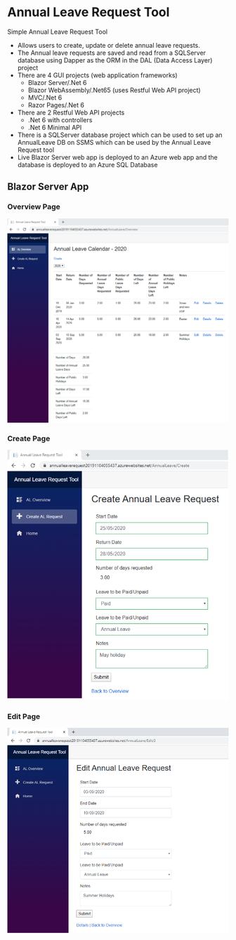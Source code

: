 # Annual Leave Request Tool
Simple Annual Leave Request Tool

* Allows users to create, update or delete annual leave requests.  
* The Annual leave requests are saved and read from a SQLServer database using Dapper as the ORM in the DAL (Data Access Layer) project  
* There are 4 GUI projects (web application frameworks)
  *  Blazor Server/.Net 6
  *  Blazor WebAssembly/.Net65 (uses Restful Web API project)
  *  MVC/.Net 6
  *  Razor Pages/.Net 6
* There are 2 Restful Web API projects
  * .Net 6 with controllers
  * .Net 6 Minimal API
* There is a SQLServer database project which can be used to set up an AnnualLeave DB on SSMS which can be used by the Annual Leave Request tool
* Live Blazor Server web app is deployed to an Azure web app and the database is deployed to an Azure SQL Database

## Blazor Server App

### Overview Page

![](Images/OverviewPage.png)

### Create Page

![](Images/CreatePage.png)

### Edit Page

![](Images/EditPage.png)
